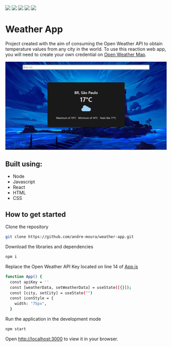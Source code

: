 <img src="https://img.shields.io/badge/Node-v18.8.0-green"/> <img src="https://img.shields.io/badge/Javascript-ES6-yellow"/> <img src="https://img.shields.io/badge/React-v18.2.0-blue"/> <img src="https://img.shields.io/badge/HTML-5-orange"/> <img src="https://img.shields.io/badge/CSS-3-purple"/> 
# Weather App

Project created with the aim of consuming the Open Weather API to obtain temperature values from any city in the world. To use this reaction web app, you will need to create your own credential on [Open Weather Map](https://openweathermap.org/api).

<img src="https://github.com/andre-moura/weather-app/blob/master/src/assets/img/index-weather.png?raw=true"/>

## Built using:

- Node
- Javascript
- React
- HTML
- CSS

## How to get started

Clone the repository
```bash
git clone https://github.com/andre-moura/weather-app.git
```

Download the libraries and dependencies
```bash
npm i
```

Replace the Open Weather API Key located on line 14 of [App.js](https://github.com/andre-moura/weather-app/blob/master/src/App.js)
```bash
function App() {
  const apiKey = ''
  const [weatherData, setWeatherData] = useState([{}]);
  const [city, setCity] = useState("")
  const iconStyle = {
    width: "75px",
  }
```

Run the application in the development mode
```bash
npm start
```
Open [http://localhost:3000](http://localhost:3000) to view it in your browser.
